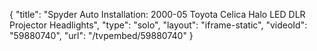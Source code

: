 {
    "title": "Spyder Auto Installation: 2000-05 Toyota Celica Halo LED DLR Projector Headlights",
    "type": "solo",
    "layout": "iframe-static",
    "videoId": "59880740",
    "url": "\/tvpembed\/59880740"
}